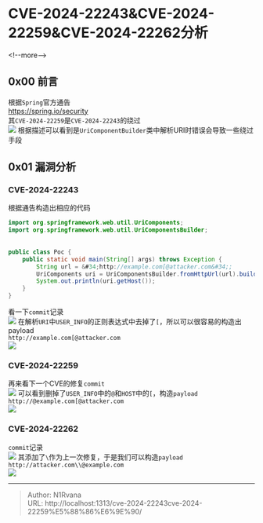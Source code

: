 # CVE-2024-22243&amp;CVE-2024-22259&amp;CVE-2024-22262分析

    
    
&lt;!--more--&gt;    
## 0x00 前言  
根据`Spring`官方通告  
https://spring.io/security  
其`CVE-2024-22259`是`CVE-2024-22243`的绕过  
![](https://picture-1304797147.cos.ap-nanjing.myqcloud.com/picture/202502171854231.png)
根据描述可以看到是`UriComponentBuilder`类中解析URI时错误会导致一些绕过手段  
## 0x01 漏洞分析  
### CVE-2024-22243  
根据通告构造出相应的代码  
```java  
import org.springframework.web.util.UriComponents;    
import org.springframework.web.util.UriComponentsBuilder;    
    
    
public class Poc {    
    public static void main(String[] args) throws Exception {    
        String url = &#34;http://example.com[@attacker.com&#34;;    
        UriComponents uri = UriComponentsBuilder.fromHttpUrl(url).build();    
        System.out.println(uri.getHost());    
    }    
}  
```  
看一下`commit`记录  
![](https://picture-1304797147.cos.ap-nanjing.myqcloud.com/picture/202502171614216.png)
在解析`URI`中`USER_INFO`的正则表达式中去掉了`[`，所以可以很容易的构造出payload  
`http://example.com[@attacker.com`  
![](https://picture-1304797147.cos.ap-nanjing.myqcloud.com/picture/202502171858965.png)
### CVE-2024-22259  
再来看下一个CVE的修复`commit`  
![](https://picture-1304797147.cos.ap-nanjing.myqcloud.com/picture/202502171616576.png)
可以看到删掉了`USER_INFO`中的`@`和`HOST`中的`[`，构造`payload`  
`http://@example.com[@attacker.com`  
![](https://picture-1304797147.cos.ap-nanjing.myqcloud.com/picture/202502171901042.png)
### CVE-2024-22262  
`commit`记录  
![](https://picture-1304797147.cos.ap-nanjing.myqcloud.com/picture/202502181856794.png)
其添加了`\`作为上一次修复，于是我们可以构造`payload`  
`http://attacker.com\\@example.com`  
![](https://picture-1304797147.cos.ap-nanjing.myqcloud.com/picture/202502181857702.png)
  

---

> Author: N1Rvana  
> URL: http://localhost:1313/cve-2024-22243cve-2024-22259%E5%88%86%E6%9E%90/  

